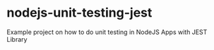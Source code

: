 # nodejs-unit-testing-jest
Example project on how to do unit testing in NodeJS Apps with JEST Library

